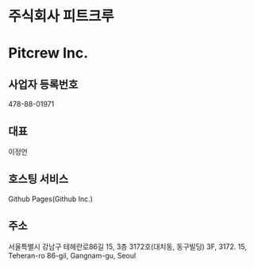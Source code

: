 # 주식회사 피트크루
# Pitcrew Inc.

## 사업자 등록번호
478-88-01971

## 대표
이정언

## 호스팅 서비스
Github Pages(Github Inc.)

## 주소
서울특별시 강남구 테헤란로86길 15, 3층 3172호(대치동, 동구빌딩)
3F, 3172. 15, Teheran-ro 86-gil, Gangnam-gu, Seoul
